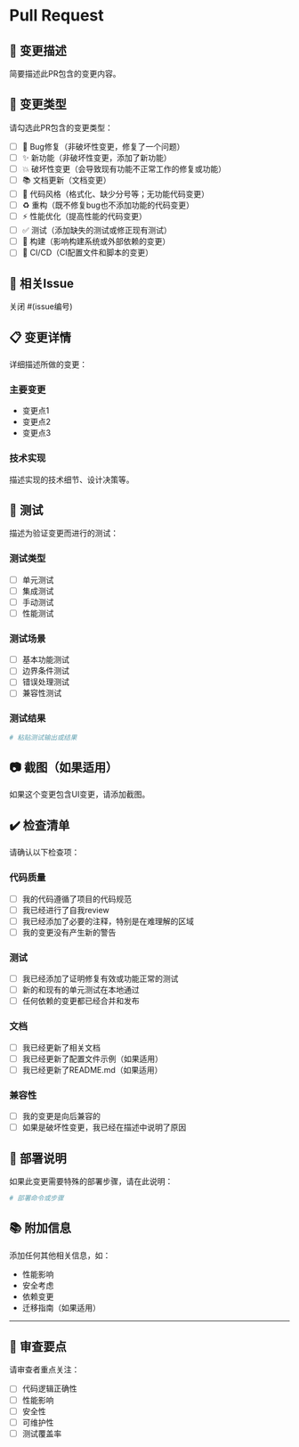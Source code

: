 # Pull Request

## 📝 变更描述
简要描述此PR包含的变更内容。

## 🎯 变更类型
请勾选此PR包含的变更类型：

- [ ] 🐛 Bug修复（非破坏性变更，修复了一个问题）
- [ ] ✨ 新功能（非破坏性变更，添加了新功能）
- [ ] 💥 破坏性变更（会导致现有功能不正常工作的修复或功能）
- [ ] 📚 文档更新（文档变更）
- [ ] 🎨 代码风格（格式化、缺少分号等；无功能代码变更）
- [ ] ♻️ 重构（既不修复bug也不添加功能的代码变更）
- [ ] ⚡ 性能优化（提高性能的代码变更）
- [ ] ✅ 测试（添加缺失的测试或修正现有测试）
- [ ] 🔧 构建（影响构建系统或外部依赖的变更）
- [ ] 👷 CI/CD（CI配置文件和脚本的变更）

## 🔗 相关Issue
关闭 #(issue编号)

## 📋 变更详情
详细描述所做的变更：

### 主要变更
- 变更点1
- 变更点2
- 变更点3

### 技术实现
描述实现的技术细节、设计决策等。

## 🧪 测试
描述为验证变更而进行的测试：

### 测试类型
- [ ] 单元测试
- [ ] 集成测试
- [ ] 手动测试
- [ ] 性能测试

### 测试场景
- [ ] 基本功能测试
- [ ] 边界条件测试
- [ ] 错误处理测试
- [ ] 兼容性测试

### 测试结果
```bash
# 粘贴测试输出或结果
```

## 📷 截图（如果适用）
如果这个变更包含UI变更，请添加截图。

## ✔️ 检查清单
请确认以下检查项：

### 代码质量
- [ ] 我的代码遵循了项目的代码规范
- [ ] 我已经进行了自我review
- [ ] 我已经添加了必要的注释，特别是在难理解的区域
- [ ] 我的变更没有产生新的警告

### 测试
- [ ] 我已经添加了证明修复有效或功能正常的测试
- [ ] 新的和现有的单元测试在本地通过
- [ ] 任何依赖的变更都已经合并和发布

### 文档
- [ ] 我已经更新了相关文档
- [ ] 我已经更新了配置文件示例（如果适用）
- [ ] 我已经更新了README.md（如果适用）

### 兼容性
- [ ] 我的变更是向后兼容的
- [ ] 如果是破坏性变更，我已经在描述中说明了原因

## 🚀 部署说明
如果此变更需要特殊的部署步骤，请在此说明：

```bash
# 部署命令或步骤
```

## 📚 附加信息
添加任何其他相关信息，如：
- 性能影响
- 安全考虑
- 依赖变更
- 迁移指南（如果适用）

---

## 💭 审查要点
请审查者重点关注：
- [ ] 代码逻辑正确性
- [ ] 性能影响
- [ ] 安全性
- [ ] 可维护性
- [ ] 测试覆盖率
